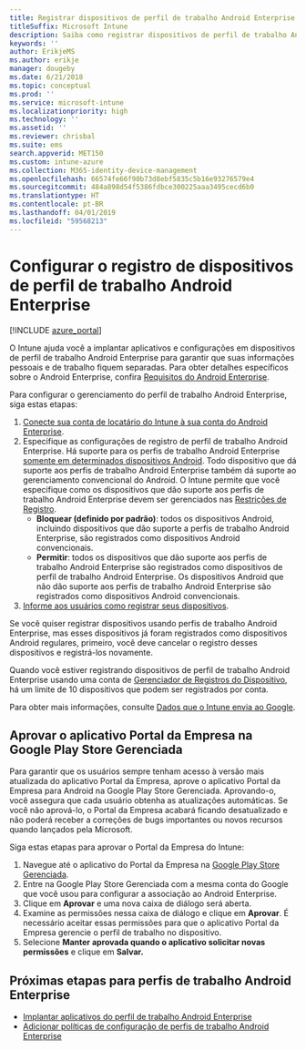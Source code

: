 ```yaml
---
title: Registrar dispositivos de perfil de trabalho Android Enterprise no Intune
titleSuffix: Microsoft Intune
description: Saiba como registrar dispositivos de perfil de trabalho Android Enterprise no Intune.
keywords: ''
author: ErikjeMS
ms.author: erikje
manager: dougeby
ms.date: 6/21/2018
ms.topic: conceptual
ms.prod: ''
ms.service: microsoft-intune
ms.localizationpriority: high
ms.technology: ''
ms.assetid: ''
ms.reviewer: chrisbal
ms.suite: ems
search.appverid: MET150
ms.custom: intune-azure
ms.collection: M365-identity-device-management
ms.openlocfilehash: 66574fe66f90b73d8ebf5835c5b16e93276579e4
ms.sourcegitcommit: 484a898d54f5386fdbce300225aaa3495cecd6b0
ms.translationtype: HT
ms.contentlocale: pt-BR
ms.lasthandoff: 04/01/2019
ms.locfileid: "59568213"
---
```

# <a name="set-up-enrollment-of-android-enterprise-work-profile-devices"></a>Configurar o registro de dispositivos de perfil de trabalho Android Enterprise

[!INCLUDE [azure_portal](./includes/azure_portal.md)]

O Intune ajuda você a implantar aplicativos e configurações em dispositivos de perfil de trabalho Android Enterprise para garantir que suas informações pessoais e de trabalho fiquem separadas. Para obter detalhes específicos sobre o Android Enterprise, confira [Requisitos do Android Enterprise](https://support.google.com/work/android/answer/6174145?hl=en&ref_topic=6151012).

Para configurar o gerenciamento do perfil de trabalho Android Enterprise, siga estas etapas:

1. [Conecte sua conta de locatário do Intune à sua conta do Android Enterprise](connect-intune-android-enterprise.md).
2. Especifique as configurações de registro de perfil de trabalho Android Enterprise. Há suporte para os perfis de trabalho Android Enterprise [somente em determinados dispositivos Android](https://support.google.com/work/android/answer/6174145?hl=en&ref_topic=6151012%20style=%22target=new_window%22). Todo dispositivo que dá suporte aos perfis de trabalho Android Enterprise também dá suporte ao gerenciamento convencional do Android. O Intune permite que você especifique como os dispositivos que dão suporte aos perfis de trabalho Android Enterprise devem ser gerenciados nas [Restrições de Registro](enrollment-restrictions-set.md).
    - **Bloquear (definido por padrão)**:  todos os dispositivos Android, incluindo dispositivos que dão suporte a perfis de trabalho Android Enterprise, são registrados como dispositivos Android convencionais.
    - **Permitir**: todos os dispositivos que dão suporte aos perfis de trabalho Android Enterprise são registrados como dispositivos de perfil de trabalho Android Enterprise. Os dispositivos Android que não dão suporte aos perfis de trabalho Android Enterprise são registrados como dispositivos Android convencionais.
3. [Informe aos usuários como registrar seus dispositivos](/intune-user-help/enroll-your-device-in-intune-android).


Se você quiser registrar dispositivos usando perfis de trabalho Android Enterprise, mas esses dispositivos já foram registrados como dispositivos Android regulares, primeiro, você deve cancelar o registro desses dispositivos e registrá-los novamente.

Quando você estiver registrando dispositivos de perfil de trabalho Android Enterprise usando uma conta de [Gerenciador de Registros do Dispositivo](device-enrollment-manager-enroll.md), há um limite de 10 dispositivos que podem ser registrados por conta.

Para obter mais informações, consulte [Dados que o Intune envia ao Google](data-intune-sends-to-google.md).

## <a name="approve-the-company-portal-app-in-the-managed-google-play-store"></a>Aprovar o aplicativo Portal da Empresa na Google Play Store Gerenciada

Para garantir que os usuários sempre tenham acesso à versão mais atualizada do aplicativo Portal da Empresa, aprove o aplicativo Portal da Empresa para Android na Google Play Store Gerenciada. Aprovando-o, você assegura que cada usuário obtenha as atualizações automáticas. Se você não aprová-lo, o Portal da Empresa acabará ficando desatualizado e não poderá receber a correções de bugs importantes ou novos recursos quando lançados pela Microsoft.

Siga estas etapas para aprovar o Portal da Empresa do Intune:

1.  Navegue até o aplicativo do Portal da Empresa na [Google Play Store Gerenciada](https://play.google.com/work/apps/details?id=com.microsoft.windowsintune.companyportal).
2.  Entre na Google Play Store Gerenciada com a mesma conta do Google que você usou para configurar a associação ao Android Enterprise.
3.  Clique em **Aprovar** e uma nova caixa de diálogo será aberta.
4.  Examine as permissões nessa caixa de diálogo e clique em **Aprovar**. É necessário aceitar essas permissões para que o aplicativo Portal da Empresa gerencie o perfil de trabalho no dispositivo.
5.  Selecione **Manter aprovada quando o aplicativo solicitar novas permissões** e clique em **Salvar.**

## <a name="next-steps-for-android-enterprise-work-profiles"></a>Próximas etapas para perfis de trabalho Android Enterprise
- [Implantar aplicativos do perfil de trabalho Android Enterprise](apps-add-android-for-work.md)
- [Adicionar políticas de configuração de perfis de trabalho Android Enterprise](device-profiles.md)
